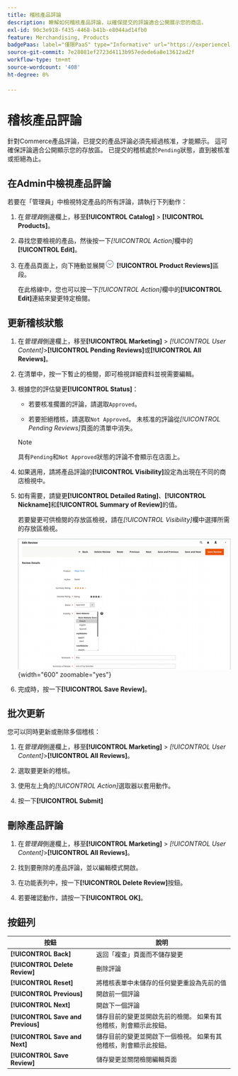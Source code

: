 ```yaml
---
title: 稽核產品評論
description: 瞭解如何稽核產品評論，以確保提交的評論適合公開展示您的商店。
exl-id: 90c3e918-f435-4468-b41b-e8044ad14fb0
feature: Merchandising, Products
badgePaas: label="僅限PaaS" type="Informative" url="https://experienceleague.adobe.com/en/docs/commerce/user-guides/product-solutions" tooltip="僅適用於雲端專案(Adobe管理的PaaS基礎結構)和內部部署專案的Adobe Commerce 。"
source-git-commit: 7e28081ef2723d4113b957edede6a8e13612ad2f
workflow-type: tm+mt
source-wordcount: '408'
ht-degree: 0%

---
```


# 稽核產品評論

針對Commerce產品評論，已提交的產品評論必須先經過核准，才能顯示。 這可確保評論適合公開顯示您的存放區。 已提交的稽核處於`Pending`狀態，直到被核准或拒絕為止。

## 在Admin中檢視產品評論

若要在「管理員」中檢視特定產品的所有評論，請執行下列動作：

1. 在&#x200B;_管理員_&#x200B;側邊欄上，移至&#x200B;**[!UICONTROL Catalog]** > **[!UICONTROL Products]**。

1. 尋找您要檢視的產品，然後按一下&#x200B;_[!UICONTROL Action]_&#x200B;欄中的&#x200B;**[!UICONTROL Edit]**。

1. 在產品頁面上，向下捲動並展開![擴充選擇器](../assets/icon-display-expand.png) **[!UICONTROL Product Reviews]**&#x200B;區段。

   在此格線中，您也可以按一下&#x200B;_[!UICONTROL Action]_&#x200B;欄中的&#x200B;**[!UICONTROL Edit]**&#x200B;連結來變更特定檢閱。

## 更新稽核狀態

1. 在&#x200B;_管理員_&#x200B;側邊欄上，移至&#x200B;**[!UICONTROL Marketing]** > _[!UICONTROL User Content]_>**[!UICONTROL Pending Reviews]**&#x200B;或&#x200B;**[!UICONTROL All Reviews]**。

1. 在清單中，按一下暫止的檢閱，即可檢視詳細資料並視需要編輯。

1. 根據您的評估變更&#x200B;**[!UICONTROL Status]**：

   - 若要核准擱置的評論，請選取`Approved`。

   - 若要拒絕稽核，請選取`Not Approved`。 未核准的評論從&#x200B;_[!UICONTROL Pending Reviews]_&#x200B;頁面的清單中消失。

   >[!NOTE]
   >
   >具有`Pending`和`Not Approved`狀態的評論不會顯示在店面上。

1. 如果適用，請將產品評論的&#x200B;**[!UICONTROL Visibility]**&#x200B;設定為出現在不同的商店檢視中。

1. 如有需要，請變更&#x200B;**[!UICONTROL Detailed Rating]**、**[!UICONTROL Nickname]**&#x200B;和&#x200B;**[!UICONTROL Summary of Review]**&#x200B;的值。

   若要變更可供檢閱的存放區檢視，請在&#x200B;_[!UICONTROL Visibility]_&#x200B;欄中選擇所需的存放區檢視。

   ![編輯評論頁面](./assets/edit-review-page.png){width="600" zoomable="yes"}

1. 完成時，按一下&#x200B;**[!UICONTROL Save Review]**。

## 批次更新

您可以同時更新或刪除多個稽核：

1. 在&#x200B;_管理員_&#x200B;側邊欄上，移至&#x200B;**[!UICONTROL Marketing]** > _[!UICONTROL User Content]_>**[!UICONTROL All Reviews]**。

1. 選取要更新的稽核。

1. 使用左上角的&#x200B;_[!UICONTROL Action]_&#x200B;選取器以套用動作。

1. 按一下&#x200B;**[!UICONTROL Submit]**

## 刪除產品評論

1. 在&#x200B;_管理員_&#x200B;側邊欄上，移至&#x200B;**[!UICONTROL Marketing]** > _[!UICONTROL User Content]_>**[!UICONTROL All Reviews]**。

1. 找到要刪除的產品評論，並以編輯模式開啟。

1. 在功能表列中，按一下&#x200B;**[!UICONTROL Delete Review]**&#x200B;按鈕。

1. 若要確認動作，請按一下&#x200B;**[!UICONTROL OK]**。

## 按鈕列

| 按鈕 | 說明 |
|----------|--------------|
| **[!UICONTROL Back]** | 返回「複查」頁面而不儲存變更 |
| **[!UICONTROL Delete Review]** | 刪除評論 |
| **[!UICONTROL Reset]** | 將稽核表單中未儲存的任何變更重設為先前的值 |
| **[!UICONTROL Previous]** | 開啟前一個評論 |
| **[!UICONTROL Next]** | 開啟下一個評論 |
| **[!UICONTROL Save and Previous]** | 儲存目前的變更並開啟先前的檢閱。 如果有其他稽核，則會顯示此按鈕。 |
| **[!UICONTROL Save and Next]** | 儲存目前的變更並開啟下一個檢視。 如果有其他稽核，則會顯示此按鈕。 |
| **[!UICONTROL Save Review]** | 儲存變更並關閉檢閱編輯頁面 |
